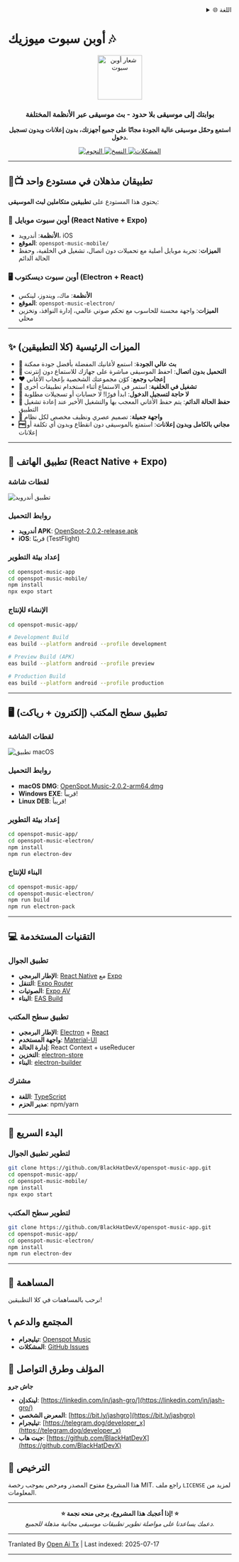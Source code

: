 <div align="right">
  <details>
    <summary >🌐 اللغة</summary>
    <div>
      <div align="center">
        <a href="https://openaitx.github.io/view.html?user=BlackHatDevX&project=openspot-music-app&lang=en">English</a>
        | <a href="https://openaitx.github.io/view.html?user=BlackHatDevX&project=openspot-music-app&lang=zh-CN">简体中文</a>
        | <a href="https://openaitx.github.io/view.html?user=BlackHatDevX&project=openspot-music-app&lang=zh-TW">繁體中文</a>
        | <a href="https://openaitx.github.io/view.html?user=BlackHatDevX&project=openspot-music-app&lang=ja">日本語</a>
        | <a href="https://openaitx.github.io/view.html?user=BlackHatDevX&project=openspot-music-app&lang=ko">한국어</a>
        | <a href="https://openaitx.github.io/view.html?user=BlackHatDevX&project=openspot-music-app&lang=hi">हिन्दी</a>
        | <a href="https://openaitx.github.io/view.html?user=BlackHatDevX&project=openspot-music-app&lang=th">ไทย</a>
        | <a href="https://openaitx.github.io/view.html?user=BlackHatDevX&project=openspot-music-app&lang=fr">Français</a>
        | <a href="https://openaitx.github.io/view.html?user=BlackHatDevX&project=openspot-music-app&lang=de">Deutsch</a>
        | <a href="https://openaitx.github.io/view.html?user=BlackHatDevX&project=openspot-music-app&lang=es">Español</a>
        | <a href="https://openaitx.github.io/view.html?user=BlackHatDevX&project=openspot-music-app&lang=it">Itapano</a>
        | <a href="https://openaitx.github.io/view.html?user=BlackHatDevX&project=openspot-music-app&lang=ru">Русский</a>
        | <a href="https://openaitx.github.io/view.html?user=BlackHatDevX&project=openspot-music-app&lang=pt">Português</a>
        | <a href="https://openaitx.github.io/view.html?user=BlackHatDevX&project=openspot-music-app&lang=nl">Nederlands</a>
        | <a href="https://openaitx.github.io/view.html?user=BlackHatDevX&project=openspot-music-app&lang=pl">Polski</a>
        | <a href="https://openaitx.github.io/view.html?user=BlackHatDevX&project=openspot-music-app&lang=ar">العربية</a>
        | <a href="https://openaitx.github.io/view.html?user=BlackHatDevX&project=openspot-music-app&lang=fa">فارسی</a>
        | <a href="https://openaitx.github.io/view.html?user=BlackHatDevX&project=openspot-music-app&lang=tr">Türkçe</a>
        | <a href="https://openaitx.github.io/view.html?user=BlackHatDevX&project=openspot-music-app&lang=vi">Tiếng Việt</a>
        | <a href="https://openaitx.github.io/view.html?user=BlackHatDevX&project=openspot-music-app&lang=id">Bahasa Indonesia</a>
      </div>
    </div>
  </details>
</div>

# أوبن سبوت ميوزيك 🎶

<p align="center">
 <img width="100" alt="شعار أوبن سبوت" src="https://github.com/user-attachments/assets/9f56500d-d950-48c6-a362-bcbc74be88cb" />
</p>

<h3 align="center">بوابتك إلى موسيقى بلا حدود - بث موسيقى عبر الأنظمة المختلفة</h3>

<p align="center">
  <strong>استمع وحمّل موسيقى عالية الجودة مجانًا على جميع أجهزتك، بدون إعلانات وبدون تسجيل دخول.</strong>
</p>

<p align="center">
  <a href="https://github.com/BlackHatDevX/openspot-music-app/stargazers">
    <img src="https://img.shields.io/github/stars/BlackHatDevX/openspot-music-app?style=for-the-badge&color=ffd700" alt="النجوم">
  </a>
  <a href="https://github.com/BlackHatDevX/openspot-music-app/network/members">
    <img src="https://img.shields.io/github/forks/BlackHatDevX/openspot-music-app?style=for-the-badge&color=84b4a3" alt="النسخ">
  </a>
  <a href="https://github.com/BlackHatDevX/openspot-music-app/issues">
    <img src="https://img.shields.io/github/issues/BlackHatDevX/openspot-music-app?style=for-the-badge&color=f38ba8" alt="المشكلات">
  </a>
</p>

---

## 📱📺 تطبيقان مذهلان في مستودع واحد

يحتوي هذا المستودع على **تطبيقين متكاملين لبث الموسيقى**:

### 🎵 **أوبن سبوت موبايل** (React Native + Expo)
- **الأنظمة**: أندرويد، iOS
- **الموقع**: `openspot-music-mobile/`
- **الميزات**: تجربة موبايل أصلية مع تحميلات دون اتصال، تشغيل في الخلفية، وحفظ الحالة الدائم

### 🖥️ **أوبن سبوت ديسكتوب** (Electron + React)
- **الأنظمة**: ماك، ويندوز، لينكس
- **الموقع**: `openspot-music-electron/`
- **الميزات**: واجهة محسنة للحاسوب مع تحكم صوتي عالمي، إدارة النوافذ، وتخزين محلي

---

## ✨ الميزات الرئيسية (كلا التطبيقين)

- **🎵 بث عالي الجودة**: استمع لأغانيك المفضلة بأفضل جودة ممكنة
- **💾 التحميل بدون اتصال**: احفظ الموسيقى مباشرة على جهازك للاستماع دون إنترنت
- **❤️ إعجاب وجمع**: كوّن مجموعتك الشخصية بإعجاب الأغاني
- **🔄 تشغيل في الخلفية**: استمر في الاستماع أثناء استخدام تطبيقات أخرى
- **🚫 لا حاجة لتسجيل الدخول**: ابدأ فورًا! لا حسابات أو تسجيلات مطلوبة
- **💾 حفظ الحالة الدائم**: يتم حفظ الأغاني المعجب بها والتشغيل الأخير عند إعادة تشغيل التطبيق
- **🎨 واجهة جميلة**: تصميم عصري ونظيف مخصص لكل نظام
- **🆓 مجاني بالكامل وبدون إعلانات**: استمتع بالموسيقى دون انقطاع وبدون أي تكلفة أو إعلانات

---

## 📱 تطبيق الهاتف (React Native + Expo)

### لقطات شاشة

![تطبيق أندرويد](https://github.com/user-attachments/assets/5a48d1e1-c862-4cea-9d0a-a29606ac5b74)

### روابط التحميل

- **أندرويد APK**: [OpenSpot-2.0.2-release.apk](https://github.com/BlackHatDevX/openspot-music-app/releases/download/v2.0.2/OpenSpot-2.0.2-release.apk)
- **iOS**: قريبًا (TestFlight)

### إعداد بيئة التطوير


```bash
cd openspot-music-app
cd openspot-music-mobile/
npm install
npx expo start
```
### الإنشاء للإنتاج


```bash
cd openspot-music-app/

# Development Build
eas build --platform android --profile development

# Preview Build (APK)
eas build --platform android --profile preview

# Production Build
eas build --platform android --profile production
```
---

## 🖥️ تطبيق سطح المكتب (إلكترون + رياكت)

### لقطات الشاشة

![تطبيق macOS](https://github.com/user-attachments/assets/1cb18d3f-4986-4eb2-9cd2-1b606fbf31db)

### روابط التحميل

- **macOS DMG**: [OpenSpot.Music-2.0.2-arm64.dmg](https://github.com/BlackHatDevX/openspot-music-app/releases/download/v2.0.2/OpenSpot.Music-2.0.2-arm64.dmg)
- **Windows EXE**: قريباً!
- **Linux DEB**: قريباً!

### إعداد بيئة التطوير


```bash
cd openspot-music-app/
cd openspot-music-electron/
npm install
npm run electron-dev
```
### البناء للإنتاج


```bash
cd openspot-music-app/
cd openspot-music-electron/
npm run build
npm run electron-pack
```
---


## 💻 التقنيات المستخدمة

### تطبيق الجوال
- **الإطار البرمجي**: [React Native](https://reactnative.dev/) مع [Expo](https://expo.dev/)
- **التنقل**: [Expo Router](https://expo.github.io/router/)
- **الصوتيات**: [Expo AV](https://docs.expo.dev/versions/latest/sdk/av/)
- **البناء**: [EAS Build](https://docs.expo.dev/build/introduction/)

### تطبيق سطح المكتب
- **الإطار البرمجي**: [Electron](https://www.electronjs.org/) + [React](https://reactjs.org/)
- **واجهة المستخدم**: [Material-UI](https://mui.com/)
- **إدارة الحالة**: React Context + useReducer
- **التخزين**: [electron-store](https://github.com/sindresorhus/electron-store)
- **البناء**: [electron-builder](https://www.electron.build/)

### مشترك
- **اللغة**: [TypeScript](https://www.typescriptlang.org/)
- **مدير الحزم**: npm/yarn

---

## 🚀 البدء السريع

### لتطوير تطبيق الجوال

```bash
git clone https://github.com/BlackHatDevX/openspot-music-app.git
cd openspot-music-app/
cd openspot-music-mobile/
npm install
npx expo start
```
### لتطوير سطح المكتب

```bash
git clone https://github.com/BlackHatDevX/openspot-music-app.git
cd openspot-music-app/
cd openspot-music-electron/
npm install
npm run electron-dev
```
---

## 🤝 المساهمة

نرحب بالمساهمات في كلا التطبيقين!
## 📞 المجتمع والدعم

- **تيليجرام**: [Openspot Music](https://telegram.dog/Openspot_Music)
- **المشكلات**: [GitHub Issues](https://github.com/BlackHatDevX/openspot-music-app/issues)

## 👤 المؤلف وطرق التواصل

**جاش جرو**

- **لينكدإن**: [https://linkedin.com/in/jash-gro/](https://linkedin.com/in/jash-gro/)
- **المعرض الشخصي**: [https://bit.ly/jashgro](https://bit.ly/jashgro)
- **تيليجرام**: [https://telegram.dog/deveIoper_x](https://telegram.dog/deveIoper_x)
- **جيت هاب**: [https://github.com/BlackHatDevX](https://github.com/BlackHatDevX)

## 📄 الترخيص

هذا المشروع مفتوح المصدر ومرخص بموجب رخصة MIT. راجع ملف `LICENSE` لمزيد من المعلومات.

---

<p align="center">
  <strong>⭐ إذا أعجبك هذا المشروع، يرجى منحه نجمة! ⭐</strong>
  <br />
  <em>دعمك يساعدنا على مواصلة تطوير تطبيقات موسيقى مجانية مذهلة للجميع.</em>
</p> 



---

Tranlated By [Open Ai Tx](https://github.com/OpenAiTx/OpenAiTx) | Last indexed: 2025-07-17

---